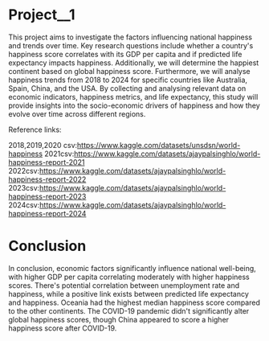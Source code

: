 # Project__1
This project aims to investigate the factors influencing national happiness and trends over time. Key research questions include whether a country's happiness score correlates with its GDP per capita and if predicted life expectancy impacts happiness. Additionally, we will determine the happiest continent based on global happiness score. Furthermore, we will analyse happiness trends from 2018 to 2024 for specific countries like Australia, Spain, China, and the USA. By collecting and analysing relevant data on economic indicators, happiness metrics, and life expectancy, this study will provide insights into the socio-economic drivers of happiness and how they evolve over time across different regions.

Reference links:

2018,2019,2020 csv:https://www.kaggle.com/datasets/unsdsn/world-happiness
2021csv:https://www.kaggle.com/datasets/ajaypalsinghlo/world-happiness-report-2021
2022csv:https://www.kaggle.com/datasets/ajaypalsinghlo/world-happiness-report-2022
2023csv:https://www.kaggle.com/datasets/ajaypalsinghlo/world-happiness-report-2023
2024csv:https://www.kaggle.com/datasets/ajaypalsinghlo/world-happiness-report-2024

# Conclusion

In conclusion, economic factors significantly influence national well-being, with higher GDP per capita correlating moderately with higher happiness scores. There's potential correlation between unemployment rate and happiness, while a positive link exists between predicted life expectancy and happiness. Oceania had the highest median happiness score compared to the other continents. The COVID-19 pandemic didn't significantly alter global happiness scores, though China appeared to score a higher happiness score after COVID-19. 
